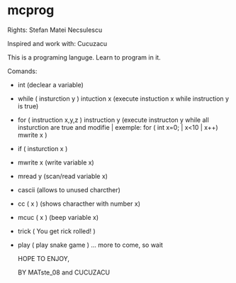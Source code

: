 # mcprog
Rights: Stefan Matei Necsulescu

Inspired and work with: Cucuzacu

This is a programing languge. Learn to program in it.

Comands:
- int (declear a variable)
- while ( insturction y ) intuction x (execute instuction x while instruction y is true) 
- for ( instruction x,y,z ) instruction y (execute instructon y while all insturction are true and modifie | exemple: for ( int x=0; | x<10 | x++) mwrite x )
- if ( insturction x )
- mwrite x (write variable x)
- mread y (scan/read variable x)
- cascii (allows to unused charcther)
- cc ( x ) (shows characther with number x)
- mcuc ( x ) (beep variable x)
- trick ( You get rick rolled! )
- play ( play snake game )
  ... more to come, so wait

  
  HOPE TO ENJOY,
  
  BY MATste_08 and CUCUZACU
